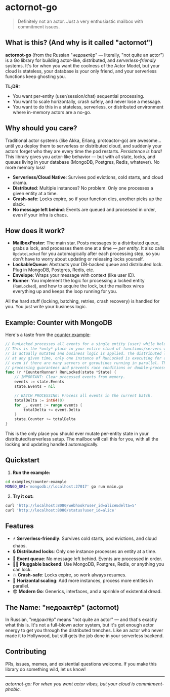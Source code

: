 # actornot-go

> Definitely not an actor. Just a very enthusiastic mailbox with commitment issues.

## What is this? (And why is it called "actornot")

**actornot-go** (from the Russian "недоактёр" — literally, "not quite an actor") is a Go library for building actor-like, distributed, and *serverless-friendly* systems. It's for when you want the coolness of the Actor Model, but your cloud is stateless, your database is your only friend, and your serverless functions keep ghosting you.

**TL;DR:**
- You want per-entity (user/session/chat) sequential processing.
- You want to scale horizontally, crash safely, and never lose a message.
- You want to do this in a stateless, serverless, or distributed environment where in-memory actors are a no-go.

## Why should you care?

Traditional actor systems (like Akka, Erlang, protoactor-go) are awesome... until you deploy them to serverless or distributed cloud, and suddenly your actors forget who they are every time the pod restarts. *Persistence is hard!* This library gives you actor-like behavior — but with all state, locks, and queues living in your database (MongoDB, Postgres, Redis, whatever). No more memory loss!

- **Serverless/Cloud Native**: Survives pod evictions, cold starts, and cloud drama.
- **Distributed**: Multiple instances? No problem. Only one processes a given entity at a time.
- **Crash-safe**: Locks expire, so if your function dies, another picks up the slack.
- **No message left behind**: Events are queued and processed in order, even if your infra is chaos.

## How does it work?

- **MailboxPoster**: The main star. Posts messages to a distributed queue, grabs a lock, and processes them one at a time — *per entity*. It also calls `UpdateLocked` for you automagically after each processing step, so you don't have to worry about updating or releasing locks yourself.
- **LockableQueue**: Abstracts your DB-backed queue and distributed lock. Plug in MongoDB, Postgres, Redis, etc.
- **Envelope**: Wraps your message with context (like user ID).
- **Runner**: You implement the logic for processing a locked entity (`RunLocked`), and how to acquire the lock, but the mailbox wires everything up and keeps the loop running for you.

All the hard stuff (locking, batching, retries, crash recovery) is handled for you. You just write your business logic.

## Example: Counter with MongoDB

Here's a taste from the [counter example](examples/counter-example):

```go
// RunLocked processes all events for a single entity (user) while holding the distributed lock.
// This is the *only* place in your entire cloud of functions/servers where the state for this entity
// is actually mutated and business logic is applied. The distributed locking mechanism ensures that,
// at any given time, only one instance of RunLocked is executing for a particular user (state),
// even if there are many servers or goroutines running in parallel. This provides strong sequential
// processing guarantees and prevents race conditions or double-processing.
func (r *CounterRunner) RunLocked(state *State) {
    // IMPORTANT: Clear processed events from memory.
    events := state.Events
    state.Events = nil

    // BATCH PROCESSING: Process all events in the current batch.
    totalDelta := int64(0)
    for _, event := range events {
        totalDelta += event.Delta
    }
    state.Counter += totalDelta
}
```

This is the only place you should ever mutate per-entity state in your distributed/serverless setup. The mailbox will call this for you, with all the locking and updating handled automagically.

## Quickstart

1. **Run the example:**

```bash
cd examples/counter-example
MONGO_URI='mongodb://localhost:27017' go run main.go
```

2. **Try it out:**

```bash
curl 'http://localhost:8080/webhook?user_id=alice&delta=5'
curl 'http://localhost:8080/status?user_id=alice'
```

## Features
- ⚡ **Serverless-friendly**: Survives cold starts, pod evictions, and cloud chaos.
- 🔒 **Distributed locks**: Only one instance processes an entity at a time.
- 📨 **Event queue**: No message left behind. Events are processed in order.
- 🧑‍💻 **Pluggable backend**: Use MongoDB, Postgres, Redis, or anything you can lock.
- 💥 **Crash-safe**: Locks expire, so work always resumes.
- 🦾 **Horizontal scaling**: Add more instances, process more entities in parallel.
- 😎 **Modern Go**: Generics, interfaces, and a sprinkle of existential dread.

## The Name: "недоактёр" (actornot)

In Russian, "недоактёр" means "not quite an actor" — and that's exactly what this is. It's not a full-blown actor system, but it's got enough actor energy to get you through the distributed trenches. Like an actor who never made it to Hollywood, but still gets the job done in your serverless backend.

## Contributing

PRs, issues, memes, and existential questions welcome. If you make this library do something wild, let us know!

---

*actornot-go: For when you want actor vibes, but your cloud is commitment-phobic.*
